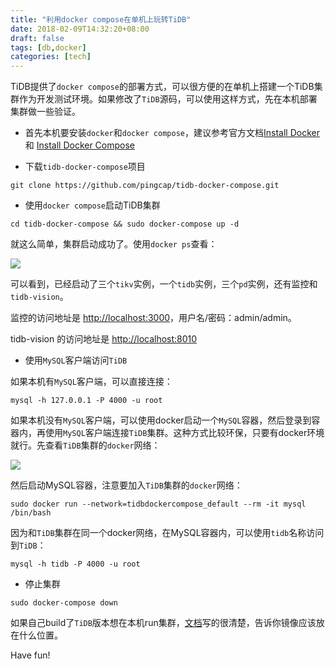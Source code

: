 ```yaml
---
title: "利用docker compose在单机上玩转TiDB"
date: 2018-02-09T14:32:20+08:00
draft: false
tags: [db,docker]
categories: [tech]
---
```


TiDB提供了`docker compose`的部署方式，可以很方便的在单机上搭建一个TiDB集群作为开发测试环境。如果修改了`TiDB`源码，可以使用这样方式，先在本机部署集群做一些验证。

* 首先本机要安装`docker`和`docker compose`，建议参考官方文档[Install Docker](https://docs.docker.com/engine/installation/) 和 [Install Docker Compose](https://docs.docker.com/compose/install/)

* 下载`tidb-docker-compose`项目

```
git clone https://github.com/pingcap/tidb-docker-compose.git
```

* 使用`docker compose`启动TiDB集群

```
cd tidb-docker-compose && sudo docker-compose up -d
```

就这么简单，集群启动成功了。使用`docker ps`查看：

![](https://cdn.mazhen.tech/images/202207011433415.png)

可以看到，已经启动了三个`tikv`实例，一个`tidb`实例，三个`pd`实例，还有监控和`tidb-vision`。

监控的访问地址是 [http://localhost:3000](http://localhost:3000)，用户名/密码：admin/admin。

tidb-vision 的访问地址是 [http://localhost:8010](http://localhost:8010)

* 使用`MySQL`客户端访问`TiDB`

如果本机有`MySQL`客户端，可以直接连接：

```
mysql -h 127.0.0.1 -P 4000 -u root
```

如果本机没有`MySQL`客户端，可以使用docker启动一个`MySQL`容器，然后登录到容器内，再使用`MySQL`客户端连接`TiDB`集群。这种方式比较环保，只要有docker环境就行。先查看`TiDB`集群的`docker`网络：

![](https://cdn.mazhen.tech/images/202207011434062.png)

然后启动MySQL容器，注意要加入`TiDB`集群的`docker`网络：

```
sudo docker run --network=tidbdockercompose_default --rm -it mysql /bin/bash
```

因为和`TiDB`集群在同一个docker网络，在MySQL容器内，可以使用`tidb`名称访问到`TiDB`：

```
mysql -h tidb -P 4000 -u root
```

* 停止集群

```
sudo docker-compose down
```

如果自己build了`TiDB`版本想在本机run集群，[文档](https://github.com/pingcap/tidb-docker-compose)写的很清楚，告诉你镜像应该放在什么位置。

Have fun!
